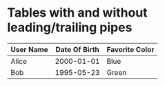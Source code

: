# Tables with and without leading/trailing pipes

User Name | Date Of Birth | Favorite Color
--------- | ------------- | --------------
Alice     | 2000-01-01    | Blue
Bob       | 1995-05-23    | Green
